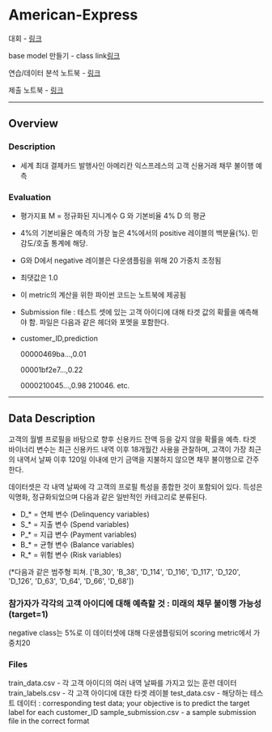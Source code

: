 # American-Express

대회 - [링크](https://www.kaggle.com/competitions/amex-default-prediction/overview)

base model 만들기 - class link[링크](https://ldjwj.github.io/ML_Basic_Class/part03_ml/part03_pro_kaggle/amex_01_basemodel_xgbm_2208.html)

연습/데이터 분석 노트북 - [링크](https://www.kaggle.com/code/jus9298/4th-base/edit)

제출 노트북 - [링크](https://www.kaggle.com/code/jus9298/4th-comp/edit)

---

## Overview

### Description

* 세계 최대 결제카드 발행사인 아메리칸 익스프레스의 고객 신용거래 채무 불이행 예측

### Evaluation

* 평가지표 M = 정규화된 지니계수 G 와 기본비율 4% D 의 평균
* 4%의 기본비율은 예측의 가장 높은 4%에서의 positive 레이블의 백분율(%). 민감도/호출 통계에 해당.
* G와 D에서 negative 레이블은 다운샘플림을 위해 20 가중치 조정됨
* 최댓값은 1.0
* 이 metric의 계산을 위한 파이썬 코드는 노트북에 제공됨
* Submission file : 테스트 셋에 있는 고객 아이디에 대해 타겟 값의 확률을 예측해야 함. 파일은 다음과 같은 헤더와 포멧을 포함한다.
* customer_ID,prediction

  00000469ba...,0.01
  
  00001bf2e7...,0.22
  
  0000210045...,0.98
  210046.
  etc.

---

## Data Description

고객의 월별 프로필을 바탕으로 향후 신용카드 잔액 등을 갚지 않을 확률을 예측.
타겟 바이너리 변수는 최근 신용카드 내역 이후 18개월간 사용을 관찰하며, 고객이 가장 최근의 내역서 날짜 이후 120일 이내에 만기 금액을 지불하지 않으면 채무 불이행으로 간주한다.

데이터셋은 각 내역 날짜에 각 고객의 프로필 특성을 종합한 것이 포함되어 있다. 
득성은 익명화, 정규화되었으며 다음과 같은 일반적인 카테고리로 분류된다.

* D_* = 연체 변수 (Delinquency variables)
* S_* = 지출 변수 (Spend variables)
* P_* = 지급 변수 (Payment variables)
* B_* = 균형 변수 (Balance variables)
* R_* = 위험 변수 (Risk variables)

(*다음과 같은 범주형 피쳐. ['B_30', 'B_38', 'D_114', 'D_116', 'D_117', 'D_120', 'D_126', 'D_63', 'D_64', 'D_66', 'D_68'])

### 참가자가 각각의 고객 아이디에 대해 예측할 것 : 미래의 채무 불이행 가능성 (target=1)

negative class는 5%로 이 데이터셋에 대해 다운샘플링되어 scoring metric에서 가중치20

### Files

train_data.csv - 각 고객 아이디의 여러 내역 날짜를 가지고 있는 훈련 데이터
train_labels.csv - 각 고객 아이디에 대한 타겟 레이블
test_data.csv - 해당하는 테스트 데이터 : corresponding test data; your objective is to predict the target label for each customer_ID
sample_submission.csv - a sample submission file in the correct format






